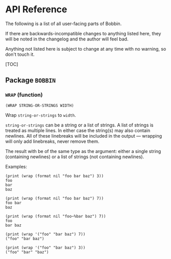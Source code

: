 # API Reference

The following is a list of all user-facing parts of Bobbin.

If there are backwards-incompatible changes to anything listed here, they will
be noted in the changelog and the author will feel bad.

Anything not listed here is subject to change at any time with no warning, so
don't touch it.

[TOC]

## Package `BOBBIN`

### `WRAP` (function)

    (WRAP STRING-OR-STRINGS WIDTH)

Wrap `string-or-strings` to `width`.

  `string-or-strings` can be a string or a list of strings.  A list of strings
  is treated as multiple lines.  In either case the string(s) may also contain
  newlines.  All of these linebreaks will be included in the output — wrapping
  will only add linebreaks, never remove them.

  The result with be of the same type as the argument: either a single string
  (containing newlines) or a list of strings (not containing newlines).

  Examples:

    (print (wrap (format nil "foo bar baz") 3))
    foo
    bar
    baz

    (print (wrap (format nil "foo bar baz") 7))
    foo bar
    baz

    (print (wrap (format nil "foo~%bar baz") 7))
    foo
    bar baz

    (print (wrap '("foo" "bar baz") 7))
    ("foo" "bar baz")

    (print (wrap '("foo" "bar baz") 3))
    ("foo" "bar" "baz")

  

